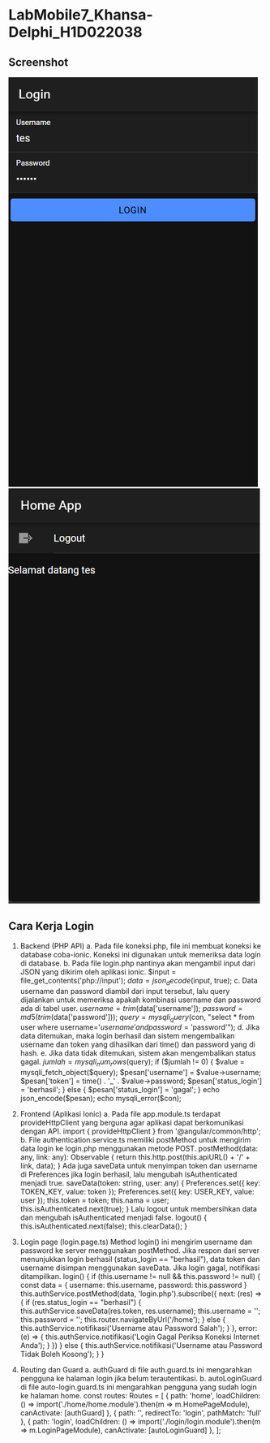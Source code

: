# LabMobile7_Khansa-Delphi_H1D022038

## Screenshot
![Lampiran Login](login.png)
![Lampiran Home](home.png)

## Cara Kerja Login
1. Backend (PHP API)
a. Pada file koneksi.php, file ini membuat koneksi ke database coba-ionic. Koneksi ini digunakan untuk memeriksa data login di database.
b. Pada file login.php nantinya akan mengambil input dari JSON yang dikirim oleh aplikasi ionic.
$input = file_get_contents('php://input');
$data = json_decode($input, true);
c. Data username dan password diambil dari input tersebut, lalu query dijalankan untuk memeriksa apakah kombinasi username dan password ada di tabel user.
$username = trim($data['username']);
$password = md5(trim($data['password']));
$query = mysqli_query($con, "select * from user where username='$username' and
password='$password'");
d. Jika data ditemukan, maka login berhasil dan sistem mengembalikan username dan token yang dihasilkan dari time() dan password yang di hash.
e. Jika data tidak ditemukan, sistem akan mengembalikan status gagal.
$jumlah = mysqli_num_rows($query);
if ($jumlah != 0) {
    $value = mysqli_fetch_object($query);
    $pesan['username'] = $value->username;
    $pesan['token'] = time() . '_' . $value->password;
    $pesan['status_login'] = 'berhasil';
} else {
    $pesan['status_login'] = 'gagal';
}
echo json_encode($pesan);
echo mysqli_error($con);

2. Frontend (Aplikasi Ionic)
a. Pada file app.module.ts terdapat provideHttpClient yang berguna agar aplikasi dapat berkomunikasi dengan API.
import { provideHttpClient } from '@angular/common/http';
b. File authentication.service.ts memiliki postMethod untuk mengirim data login ke login.php menggunakan metode POST.
postMethod(data: any, link: any): Observable<any> {
    return this.http.post(this.apiURL() + '/' + link, data);
  }
Ada juga saveData untuk menyimpan token dan username di Preferences jika login berhasil, lalu mengubah isAuthenticated menjadi true.
saveData(token: string, user: any) {
    Preferences.set({ key: TOKEN_KEY, value: token });
    Preferences.set({ key: USER_KEY, value: user });
    this.token = token;
    this.nama = user;
    this.isAuthenticated.next(true);
  }
Lalu logout untuk membersihkan data dan mengubah isAuthenticated menjadi false.
  logout() {
    this.isAuthenticated.next(false);
    this.clearData();
  }

3. Login page (login.page.ts)
Method login() ini mengirim username dan password ke server menggunakan postMethod. Jika respon dari server menunjukkan login berhasil (status_login == "berhasil"), data token dan username disimpan menggunakan saveData. Jika login gagal, notifikasi ditampilkan. 
  login() {
    if (this.username != null && this.password != null) {
      const data = {
        username: this.username,
        password: this.password
      }
      this.authService.postMethod(data, 'login.php').subscribe({
        next: (res) => {
          if (res.status_login == "berhasil") {
            this.authService.saveData(res.token, res.username);
            this.username = '';
            this.password = '';
            this.router.navigateByUrl('/home');
          } else {
            this.authService.notifikasi('Username atau Password Salah');
          }
        },
        error: (e) => {
          this.authService.notifikasi('Login Gagal Periksa Koneksi Internet Anda');
        }
      })
    } else {
      this.authService.notifikasi('Username atau Password Tidak Boleh Kosong');
    }
  }

4. Routing dan Guard
a. authGuard di file auth.guard.ts ini mengarahkan pengguna ke halaman login jika belum terautentikasi.
b. autoLoginGuard di file auto-login.guard.ts ini mengarahkan pengguna yang sudah login ke halaman home.
const routes: Routes = [
  {
    path: 'home',
    loadChildren: () => import('./home/home.module').then(m => m.HomePageModule),
    canActivate: [authGuard]
  },
  {
    path: '',
    redirectTo: 'login',
    pathMatch: 'full'
  },
  {
    path: 'login',
    loadChildren: () => import('./login/login.module').then(m => m.LoginPageModule),
    canActivate: [autoLoginGuard]
  },
];